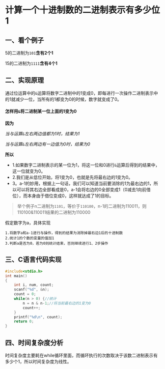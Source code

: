# 计算一个十进制数的二进制表示有多少位1

## 一、看个例子

5的二进制为`101`**含有2个1**

15的二进制为`1111`**含有4个1**

## 二、实现原理

通过位运算中的`&`运算将数字二进制中的1变成0，即每进行一次操作二进制表示中的1就减少一位，当所有的1都变为0的时候，数字就变成了0。

#### 怎样用`&`将二进制某一位上面的1变为0

**因为**

*当与运算`&`左右两边值都为1时，结果为1*

*当与运算`&`左右两边有一边值为0时，结果为0*

**所以**

- 1.如果数字二进制表示的某一位为1，将这一位和0进行`&`运算后得到的结果中，这一位就变为0。
- 2.我们是从低位开始，将1变为0，也就是先将最右边的1变为0。
- 3。a-1的妙用，根据上一句话，我们可以知道当前要消除的1为最右边的1，所以可以将其右边全部看成是0，a-1会将右边的0全部变成1（0减去1向前借位），而本身由于借位变成0，这样就达成了1的目标。

> 举个例子n二进制为`1101`，等价于`110100`，n-1的二进制为110011，则110100&110011结果的二进制为110000

假定数字为a，具体实现

````
1.将数字a和a-1进行与操作，得到的结果为消除掉最右边1后的十进制数
2.统计1的个数的变量的值加1
3.判断a是否为0，若为0则统计结束，否则继续进行1、2步操作
````

## 三、C语言代码实现

```c++
#include<stdio.h>
int main()
{
	int i, num, count;
	scanf("%d", &n);
	count = 0;
	while(n > 0) {//统计
		n = n & n-1;//将当前最右边的1变为0
		count++;
	}
	printf("%d\n", count);
  	return 0; 
}
```

## 四、时间复杂度分析

时间复杂度主要耗在while循环里面，而循环执行的次数取决于该数二进制表示有多少个1，所以时间复杂度为线性。

